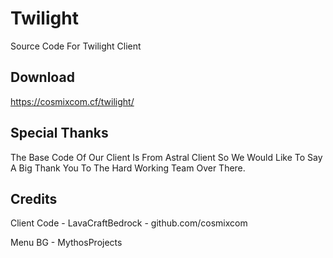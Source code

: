 # Twilight
Source Code For Twilight Client

## Download
https://cosmixcom.cf/twilight/

## Special Thanks
The Base Code Of Our Client Is From Astral Client So We Would Like To Say A Big Thank You To The Hard Working Team Over There.

## Credits
Client Code - LavaCraftBedrock - github.com/cosmixcom

Menu BG - MythosProjects
